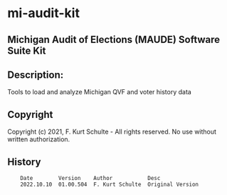 # mi-audit-kit

## Michigan Audit of Elections (MAUDE) Software Suite Kit

## Description:  
Tools to load and analyze Michigan QVF and voter history data

## Copyright
Copyright (c) 2021, F. Kurt Schulte - All rights reserved.
No use without written authorization.

## History
```
    Date        Version    Author           Desc
    2022.10.10  01.00.504  F. Kurt Schulte  Original Version
```
